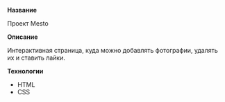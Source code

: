 **Название**

Проект Mesto

**Описание**

Интерактивная страница, куда можно добавлять фотографии, удалять их и ставить лайки.

**Технологии**

- HTML
- CSS
